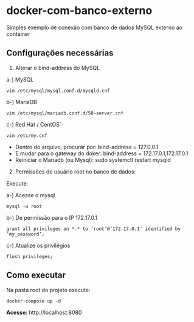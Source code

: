 # docker-com-banco-externo
Simples exemplo de conexão com banco de dados MySQL externo ao container

Configurações necessárias
------------

1. Alterar o bind-address do MySQL

a-) MySQL
```
vim /etc/mysql/mysql.conf.d/mysqld.cnf
```
b-) MariaDB
```
vim /etc/mysql/mariadb.conf.d/50-server.cnf 
```
c-) Red Hat / CentOS`
```
vim /etc/my.cnf
```

- Dentro do arquivo, procurar por:
bind-address = 127.0.0.1
- E mudar para o gateway do doker:
bind-address = 172.17.0.1,172.17.0.1
- Reiniciar o Mariadb (ou Mysql):
sudo systemctl restart mysqld

2. Permissões do usuário root no banco de dados:

Execute:

a-) Acesse o mysql
```
mysql -u root
```

b-) De permissão para o IP 172.17.0.1
```
grant all privileges on *.* to ‘root’@’172.17.0.1' identified by ‘my_password’;
```

c-) Atualize os privilégios
```
flush privileges;
```

Como executar
------------
Na pasta root do projeto execute:
```
docker-compose up -d
```

**Acesse:** http://localhost:8080
